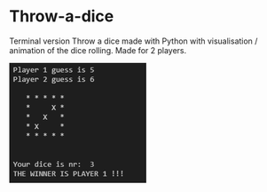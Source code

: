 # Throw-a-dice
Terminal version
Throw a dice made with Python with visualisation / animation of the dice rolling.
Made for 2 players.

![alt text](https://github.com/stefangal/Throw-a-dice/blob/master/example.png)
